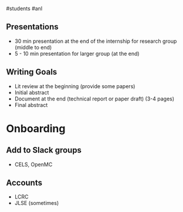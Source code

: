 #students #anl

## Presentations 
-   30 min presentation at the end of the internship for research group (middle to end)
-   5 - 10 min presentation for larger group (at the end)

## Writing Goals
-   Lit review at the beginning (provide some papers)
-   Initial abstract 
-   Document at the end (technical report or paper draft) (3-4 pages)
-   Final abstract
 
# Onboarding
## Add to Slack groups
-   CELS, OpenMC

## Accounts
-   LCRC 
-   JLSE (sometimes)
